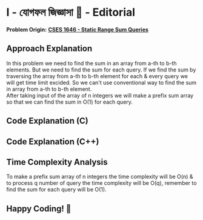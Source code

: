 # I - যোগফল জিজ্ঞাসা 🤔 - Editorial

**Problem Origin:** [**CSES 1646 - Static Range Sum Queries**](https://cses.fi/problemset/task/1646)

## Approach Explanation
In this problem we need to find the sum in an array from a-th to b-th elements. But we need to find the sum for each query. If we find the sum by traversing the array from a-th to b-th element for each & every query we will get time limit excided. So we can't use conventional way to find the sum in array from a-th to b-th element.   
After taking input of the array of n integers we will make a prefix sum array so that we can find the sum in O(1) for each query.


## Code Explanation (C)

## Code Explanation (C++)


## Time Complexity Analysis
To make a prefix sum array of n integers the time complexity will be O(n) & to process q number of query the time complexity will be O(q), remember to find the sum for each query will be O(1).  

## Happy Coding! 🤔
